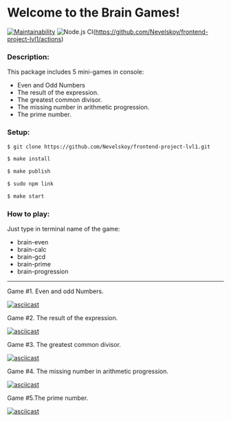 # Welcome to the Brain Games!

[![Maintainability](https://api.codeclimate.com/v1/badges/812ff9f1526be7de3c52/maintainability)](https://codeclimate.com/github/Nevelskoy/frontend-project-lvl1/maintainability)
![Node.js CI](https://github.com/Nevelskoy/frontend-project-lvl1/workflows/Node.js%20CI/badge.svg)(https://github.com/Nevelskoy/frontend-project-lvl1/actions)

### Description:
This package includes 5 mini-games in console:
* Even and Odd Numbers
* The result of the expression.
* The greatest common divisor.
* The missing number in arithmetic progression.
* The prime number. 

### Setup:
```sh
$ git clone https://github.com/Nevelskoy/frontend-project-lvl1.git
```
```sh
$ make install
```
```sh
$ make publish
```
```sh
$ sudo npm link
```
```sh
$ make start
```

### How to play:
Just type in terminal name of the game:
* brain-even
* brain-calc
* brain-gcd
* brain-prime
* brain-progression

---

Game #1. Even and odd Numbers.

[![asciicast](https://asciinema.org/a/FP5emjpSNX194srIAHxcBLq6b.svg)](https://asciinema.org/a/FP5emjpSNX194srIAHxcBLq6b)

Game #2. The result of the expression.

[![asciicast](https://asciinema.org/a/4Xlm2zdXiFWjKg4aH60X2U4nZ.svg)](https://asciinema.org/a/4Xlm2zdXiFWjKg4aH60X2U4nZ)

Game #3. The greatest common divisor.

[![asciicast](https://asciinema.org/a/7gFEwNjsPPbyeI5IhYe7zbVie.svg)](https://asciinema.org/a/7gFEwNjsPPbyeI5IhYe7zbVie)

Game #4. The missing number in arithmetic progression.

[![asciicast](https://asciinema.org/a/3F59AO9NhaMuuROwzwbr4ai0s.svg)](https://asciinema.org/a/3F59AO9NhaMuuROwzwbr4ai0s)

Game #5.The prime number.

[![asciicast](https://asciinema.org/a/vTs4pY3CLWDx85YGliu7ToQSL.svg)](https://asciinema.org/a/vTs4pY3CLWDx85YGliu7ToQSL)
